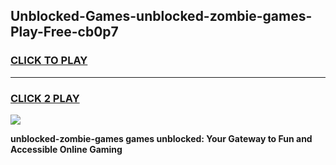 
## Unblocked-Games-unblocked-zombie-games-Play-Free-cb0p7
<h3>
<a href="https://premium76.site?title=unblocked-zombie-games&ref=09A">CLICK TO PLAY</a></h3>
<hr>

<h3>
<a href="https://premium76.site?title=unblocked-zombie-games&ref=09A">CLICK 2 PLAY</a>
  
</h3>

<a href="https://premium76.site?title=unblocked-zombie-games&ref=09A"><img src="https://clearcache.store/games.png"></a>


**unblocked-zombie-games games unblocked: Your Gateway to Fun and Accessible Online Gaming**
